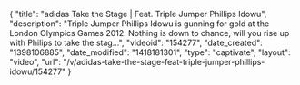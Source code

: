 {
    "title": "adidas Take the Stage | Feat. Triple Jumper Phillips Idowu",
    "description": "Triple Jumper Phillips Idowu is gunning for gold at the London Olympics Games 2012. Nothing is down to chance, will you rise up with Philips to take the stag...",
    "videoid": "154277",
    "date_created": "1398106885",
    "date_modified": "1418181301",
    "type": "captivate",
    "layout": "video",
    "url": "\/v\/adidas-take-the-stage-feat-triple-jumper-phillips-idowu\/154277"
}